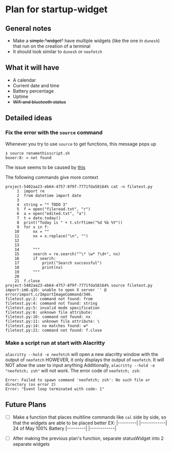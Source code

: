 # Plan for startup-widget

## General notes
- Make a ~~simple "widget"~~ have multiple widgets (like the one in `dunesh`) that run on the creation of a terminal
- It should look similar to `dunesh` or `neofetch`
## What it will have
- A calendar
- Current date and time
- Battery percentage
- Uptime
- ~~Wifi and bluetooth status~~
## Detailed ideas
### Fix the error with the `source` command
Whenever you try to use `source` to get functions, this message pops up
```
❯ source renamethisscript.sh
boxer:8: = not found
```
The issue seems to be caused by [this](https://stackoverflow.com/q/12468889/18442885) 

The following commands give more context
```
project-5402aa23-eb64-4757-8f9f-7771fda58164% cat -n filetest.py
     1  import re
     2  from datetime import date
     3
     4  string = "* TODO 3"
     5  f = open("fileread.txt", "r")
     6  a = open("edited.txt", "a")
     7  t = date.today()
     8  print("Today is " + t.strftime("%d %b %Y"))
     9  for x in f:
    10      nx = ""
    11      nx = x.replace("\n", "")
    12    
    13
    14      """
    15      search = re.search("^\* \w* ?\d+", nx)
    16      if search:
    17          print("Search successful")
    18          print(nx)
    19      """
    20
    21  f.close
project-5402aa23-eb64-4757-8f9f-7771fda58164% source filetest.py 
import-im6.q16: unable to open X server `' @ error/import.c/ImportImageCommand/346.
filetest.py:2: command not found: from
filetest.py:4: command not found: string
filetest.py:5: invalid mode specification
filetest.py:6: unknown file attribute:  
filetest.py:10: command not found: nx
filetest.py:11: unknown file attribute: \
filetest.py:14: no matches found: w*
filetest.py:21: command not found: f.close
```

### Make a script run at start with Alacritty
`alacritty --hold -e neofetch` will open a new alacritty window with the output of `neofetch`
HOWEVER, it only displays the output of `neofetch`. It will NOT allow the user to input anything
Additionally, `alacritty --hold -e "neofetch; zsh"` will not work.
The error code of `neofetch; zsh`:
```
Error: Failed to spawn command 'neofetch; zsh': No such file or directory (os error 2)
Error: "Event loop terminated with code: 1"
```
## Future Plans
- [ ] Make a function that places multiline commands like `cal` side by side, so that the widgets are able to be placed better
EX:
|---------| |------------|
 24 of May   100% Battery
|---------| |------------|

- [ ] After making the previous plan's function, separate statusWidget into 2 separate widgets
